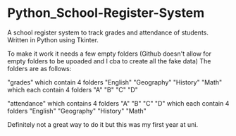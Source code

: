 # Python_School-Register-System
A school register system to track grades and attendance of students. Written in Python using Tkinter.

To make it work it needs a few empty folders (Github doesn't allow for empty folders to be upoaded and I cba to create all the fake data)
The folders are as follows:

"grades" which contain 4 folders "English" "Geography" "History" "Math" which each contain 4 folders "A" "B" "C" "D"

"attendance" which contains 4 folders "A" "B" "C" "D" which each contain 4 folders "English" "Geography" "History" "Math"

Definitely not a great way to do it but this was my first year at uni.
